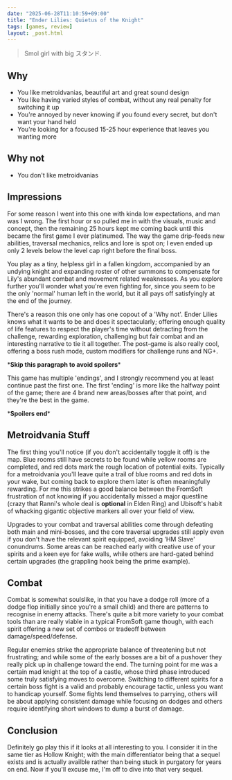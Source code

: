 ```yaml
---
date: "2025-06-28T11:10:59+09:00"
title: "Ender Lilies: Quietus of the Knight"
tags: [games, review]
layout: _post.html
---
```


> Smol girl with big スタンド.

## Why

- You like metroidvanias, beautiful art and great sound design
- You like having varied styles of combat, without any real penalty for switching it up
- You're annoyed by never knowing if you found every secret, but don't want your hand held
- You're looking for a focused 15-25 hour experience that leaves you wanting more

## Why not

- You don't like metroidvanias

## Impressions

For some reason I went into this one with kinda low expectations, and man was I wrong. The first hour or so pulled me in with the visuals, music and concept, then the remaining 25 hours kept me coming back until this became the first game I ever platinumed. The way the game drip-feeds new abilities, traversal mechanics, relics and lore is spot on; I even ended up only 2 levels below the level cap right before the final boss.

You play as a tiny, helpless girl in a fallen kingdom, accompanied by an undying knight and expanding roster of other summons to compensate for Lily's abundant combat and movement related weaknesses. As you explore further you'll wonder what you're even fighting for, since you seem to be the only 'normal' human left in the world, but it all pays off satisfyingly at the end of the journey.

There's a reason this one only has one copout of a 'Why not'. Ender Lilies knows what it wants to be and does it spectacularly; offering enough quality of life features to respect the player's time without detracting from the challenge, rewarding exploration, challenging but fair combat and an interesting narrative to tie it all together. The post-game is also really cool, offering a boss rush mode, custom modifiers for challenge runs and NG+.

\***Skip this paragraph to avoid spoilers**\*

This game has multiple 'endings', and I strongly recommend you at least continue past the first one. The first 'ending' is more like the halfway point of the game; there are 4 brand new areas/bosses after that point, and they're the best in the game.

\***Spoilers end**\*

## Metroidvania Stuff

The first thing you'll notice (if you don't accidentally toggle it off) is the map. Blue rooms still have secrets to be found while yellow rooms are completed, and red dots mark the rough location of potential exits. Typically for a metroidvania you'll leave quite a trail of blue rooms and red dots in your wake, but coming back to explore them later is often meaningfully rewarding. For me this strikes a good balance between the FromSoft frustration of not knowing if you accidentally missed a major questline (crazy that Ranni's whole deal is **optional** in Elden Ring) and Ubisoft's habit of whacking gigantic objective markers all over your field of view.

Upgrades to your combat and traversal abilities come through defeating both main and mini-bosses, and the core traversal upgrades still apply even if you don't have the relevant spirit equipped, avoiding 'HM Slave' conundrums. Some areas can be reached early with creative use of your spirits and a keen eye for fake walls, while others are hard-gated behind certain upgrades (the grappling hook being the prime example).

## Combat

Combat is somewhat soulslike, in that you have a dodge roll (more of a dodge flop initially since you're a small child) and there are patterns to recognise in enemy attacks. There's quite a bit more variety to your combat tools than are really viable in a typical FromSoft game though, with each spirit offering a new set of combos or tradeoff between damage/speed/defense.

Regular enemies strike the appropriate balance of threatening but not frustrating; and while some of the early bosses are a bit of a pushover they really pick up in challenge toward the end. The turning point for me was a certain mad knight at the top of a castle, whose third phase introduced some truly satisfying moves to overcome. Switching to different spirits for a certain boss fight is a valid and probably encourage tactic, unless you want to handicap yourself. Some fights lend themselves to parrying, others will be about applying consistent damage while focusing on dodges and others require identifying short windows to dump a burst of damage.

## Conclusion

Definitely go play this if it looks at all interesting to you. I consider it in the same tier as Hollow Knight; with the main differentiator being that a sequel exists and is actually availble rather than being stuck in purgatory for years on end. Now if you'll excuse me, I'm off to dive into that very sequel.

